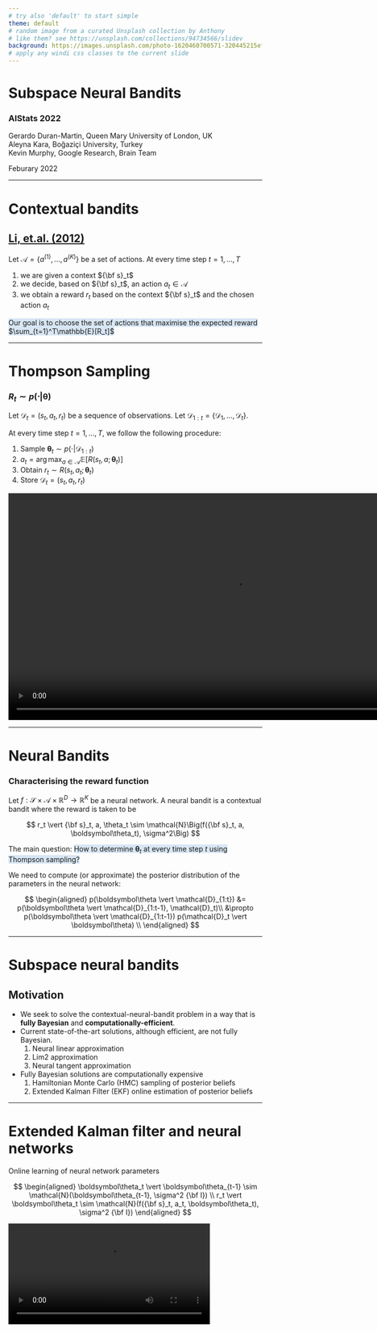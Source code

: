 ```yaml
---
# try also 'default' to start simple
theme: default
# random image from a curated Unsplash collection by Anthony
# like them? see https://unsplash.com/collections/94734566/slidev
background: https://images.unsplash.com/photo-1620460700571-320445215efb?crop=entropy&cs=tinysrgb&fit=crop&fm=jpg&h=1080&ixid=MnwxfDB8MXxyYW5kb218MHw5NDczNDU2Nnx8fHx8fHwxNjQ1MjY3NTc2&ixlib=rb-1.2.1&q=80&utm_campaign=api-credit&utm_medium=referral&utm_source=unsplash_source&w=1920
# apply any windi css classes to the current slide
---
```


# Subspace Neural Bandits
### AIStats 2022

Gerardo Duran-Martin, Queen Mary University of London, UK  
Aleyna Kara, Boğaziçi University, Turkey  
Kevin Murphy, Google Research, Brain Team

Feburary 2022

---

# Contextual bandits
## [Li, et.al. (2012)](https://arxiv.org/abs/1003.0146)

Let $\mathcal{A} = \{a^{(1)}, \ldots, a^{(K)}\}$ be a set of actions. At every time step $t=1,\ldots,T$
1. we are given a context ${\bf s}_t$ 
2. we decide, based on ${\bf s}_t$, an action $a_t \in \mathcal{A}$
3. we obtain a reward $r_t$ based on the context ${\bf s}_t$ and the chosen action $a_t$

<span style="background-color:#A7C7E76E">Our goal is to choose the set of actions that maximise the expected reward $\sum_{t=1}^T\mathbb{E}[R_t]$</span>

---

# Thompson Sampling
<!-- One way to solve the bandit's problem -->
### $R_t \sim p(\cdot \vert \boldsymbol\theta)$
Let $\mathcal{D}_t = (s_t, a_t, r_t)$ be a sequence of observations. Let $\mathcal{D}_{1:t} = \{\mathcal{D}_1, \ldots, \mathcal{D}_t\}$.

At every time step $t=1,\ldots, T$, we follow the following procedure:
1. Sample $\boldsymbol\theta_t \sim p(\cdot \vert \mathcal{D}_{1:t})$
2. $a_t = \arg\max_{a \in \mathcal{A}} \mathbb{E}[R(s_t,a; \boldsymbol\theta_t)]$
3. Obtain $r_t \sim R(s_t,a_t; \boldsymbol\theta_t)$
4. Store $\mathcal{D}_t = (s_t, a_t, r_t)$

<video width=900 loop="true" autoplay="autoplay" muted>
  <source src="/ts-bandits.mp4" type="video/mp4">
</video>


---

# Neural Bandits
### Characterising the reward function

Let $f: \mathcal{S}\times\mathcal{A}\times\mathbb{R}^D \to \mathbb{R}^K$ be a neural network. A neural bandit is a contextual bandit where the reward is taken to be

$$
  r_t \vert {\bf s}_t, a, \theta_t \sim \mathcal{N}\Big(f({\bf s}_t, a, \boldsymbol\theta_t), \sigma^2\Big)
$$


The main question: <span style="background-color:#A7C7E76E"> How to determine $\boldsymbol\theta_t$ at every time step $t$ using Thompson sampling?</span>  

We need to compute (or approximate) the posterior distribution of the parameters in the neural network:

$$
\begin{aligned}
  p(\boldsymbol\theta \vert \mathcal{D}_{1:t}) &= p(\boldsymbol\theta \vert \mathcal{D}_{1:t-1}, \mathcal{D}_t)\\
  &\propto p(\boldsymbol\theta \vert \mathcal{D}_{1:t-1}) p(\mathcal{D}_t \vert \boldsymbol\theta) \\
\end{aligned}
$$

---

# Subspace neural bandits
## Motivation
<v-clicks>

* We seek to solve the contextual-neural-bandit problem in a way that is **fully Bayesian** and **computationally-efficient**.
* Current state-of-the-art solutions, although efficient, are not fully Bayesian.
  1. Neural linear approximation
  2. Lim2 approximation
  3. Neural tangent approximation
* Fully Bayesian solutions are computationally expensive
  <!-- Not an online method; very expensive to compute at every timestep -->
  1. Hamiltonian Monte Carlo (HMC) sampling of posterior beliefs
  <!-- Does not scale well as the number of parameters increases -->
  2. Extended Kalman Filter (EKF) online estimation of posterior beliefs

</v-clicks>

----

# Extended Kalman filter and neural networks
Online learning of neural network parameters

$$
  \begin{aligned}
    \boldsymbol\theta_t \vert \boldsymbol\theta_{t-1} \sim \mathcal{N}(\boldsymbol\theta_{t-1}, \sigma^2 {\bf I}) \\
    r_t \vert \boldsymbol\theta_t \sim \mathcal{N}(f({\bf s}_t, a_t, \boldsymbol\theta_t), \sigma^2 {\bf I})
  \end{aligned}
$$

<video width=400 controls>
  <source src="https://github.com/probml/probml-data/blob/main/data/ekf_mlp_demo.mp4?raw=true" type="video/mp4">
</video>
